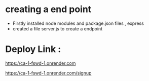 # creating a end point
- Firstly installed node modules and package.json files , express
- created a file server.js to create a endpoint

# Deploy Link :  
https://ca-1-fswd-1.onrender.com

https://ca-1-fswd-1.onrender.com/signup